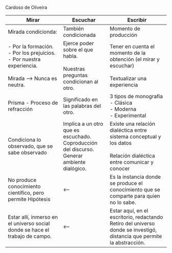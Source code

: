 Cardoso de Oliveira

| Mirar                                                                                                         | Escuchar                                                                                         | Escribir                                                                                                                  |
| ------------------------------------------------------------------------------------------------------------- | ------------------------------------------------------------------------------------------------ | ------------------------------------------------------------------------------------------------------------------------- |
| Mirada condicionda:                                                                                           | También condicionada                                                                             | Momento de producción                                                                                                     |
| - Por la formación.<br>- Por los prejuicios.<br>- Por nuestra experiencia.<br><br>Mirada --> Nunca es neutra. | Ejerce poder sobre el que habla.<br><br>Nuestras preguntas condicionan al otro.                  | Tener en cuenta el momento de la obtención (el mirar y escuchar)<br><br>Textualizar una experiencia                       |
| Prisma - Proceso de refracción                                                                                | Significado en las palabras del otro.                                                            | 3 tipos de monografía<br>- Clásica<br>- Moderna<br>- Experimental                                                         |
| Condiciona lo observado, que se sabe observado                                                                | Implica a un otro que es escuchado.<br>Coproducción del discurso.<br>Generar ambiente dialógico. | Existe una relación dialéctica entre sistema conceptual y los datos<br><br>Relación dialéctica entre comunicar y conocer  |
| No produce conocimiento científico, pero permite Hipótesis                                                    | <--                                                                                              | Es la instancia donde se produce el conocimiento que se comparte para quien no lo sabe.                                   |
| Estar allí, inmerso en el universo social donde se hace el trabajo de campo.                                  | <--                                                                                              | Estar aquí, en el escritorio, redactando<br>Retiro del universo donde se investigó, distancia que permite la abstracción. |
